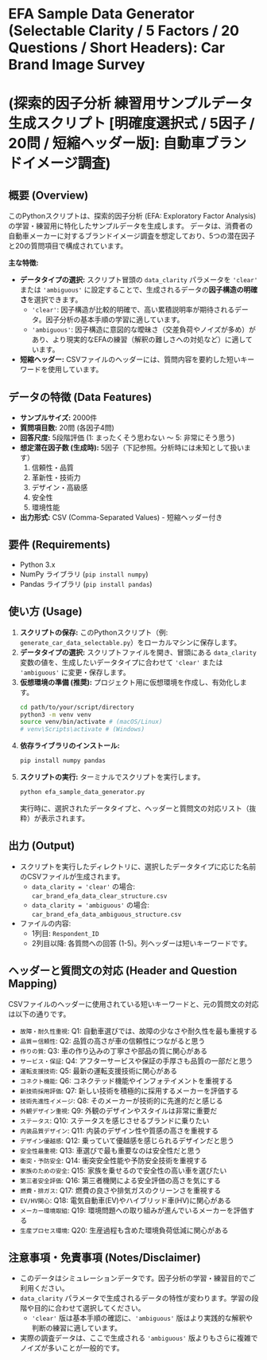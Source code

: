 # EFA Sample Data Generator (Selectable Clarity / 5 Factors / 20 Questions / Short Headers): Car Brand Image Survey
# (探索的因子分析 練習用サンプルデータ生成スクリプト [明確度選択式 / 5因子 / 20問 / 短縮ヘッダー版]: 自動車ブランドイメージ調査)

## 概要 (Overview)

このPythonスクリプトは、探索的因子分析 (EFA: Exploratory Factor Analysis) の学習・練習用に特化したサンプルデータを生成します。
データは、消費者の自動車メーカーに対するブランドイメージ調査を想定しており、5つの潜在因子と20の質問項目で構成されています。

**主な特徴:**

* **データタイプの選択:** スクリプト冒頭の `data_clarity` パラメータを `'clear'` または `'ambiguous'` に設定することで、生成されるデータの**因子構造の明確さ**を選択できます。
    * `'clear'`: 因子構造が比較的明確で、高い累積説明率が期待されるデータ。因子分析の基本手順の学習に適しています。
    * `'ambiguous'`: 因子構造に意図的な曖昧さ（交差負荷やノイズが多め）があり、より現実的なEFAの練習（解釈の難しさへの対処など）に適しています。
* **短縮ヘッダー:** CSVファイルのヘッダーには、質問内容を要約した短いキーワードを使用しています。

## データの特徴 (Data Features)

* **サンプルサイズ:** 2000件
* **質問項目数:** 20問 (各因子4問)
* **回答尺度:** 5段階評価 (1: まったくそう思わない 〜 5: 非常にそう思う)
* **想定潜在因子数 (生成時):** 5因子（下記参照。分析時には未知として扱います）
    1.  信頼性・品質
    2.  革新性・技術力
    3.  デザイン・高級感
    4.  安全性
    5.  環境性能
* **出力形式:** CSV (Comma-Separated Values) - 短縮ヘッダー付き

## 要件 (Requirements)

* Python 3.x
* NumPy ライブラリ (`pip install numpy`)
* Pandas ライブラリ (`pip install pandas`)

## 使い方 (Usage)

1.  **スクリプトの保存:** このPythonスクリプト（例: `generate_car_data_selectable.py`）をローカルマシンに保存します。
2.  **データタイプの選択:** スクリプトファイルを開き、冒頭にある `data_clarity` 変数の値を、生成したいデータタイプに合わせて `'clear'` または `'ambiguous'` に変更・保存します。
3.  **仮想環境の準備 (推奨):** プロジェクト用に仮想環境を作成し、有効化します。
    ```bash
    cd path/to/your/script/directory
    python3 -m venv venv
    source venv/bin/activate # (macOS/Linux)
    # venv\Scripts\activate # (Windows)
    ```
4.  **依存ライブラリのインストール:**
    ```bash
    pip install numpy pandas
    ```
5.  **スクリプトの実行:** ターミナルでスクリプトを実行します。
    ```bash
    python efa_sample_data_generator.py
    ```
    実行時に、選択されたデータタイプと、ヘッダーと質問文の対応リスト（抜粋）が表示されます。

## 出力 (Output)

* スクリプトを実行したディレクトリに、選択したデータタイプに応じた名前のCSVファイルが生成されます。
    * `data_clarity = 'clear'` の場合: `car_brand_efa_data_clear_structure.csv`
    * `data_clarity = 'ambiguous'` の場合: `car_brand_efa_data_ambiguous_structure.csv`
* ファイルの内容:
    * 1列目: `Respondent_ID`
    * 2列目以降: 各質問への回答 (1-5)。列ヘッダーは短いキーワードです。

## ヘッダーと質問文の対応 (Header and Question Mapping)

CSVファイルのヘッダーに使用されている短いキーワードと、元の質問文の対応は以下の通りです。

* `故障・耐久性重視`: Q1: 自動車選びでは、故障の少なさや耐久性を最も重視する
* `品質＝信頼性`: Q2: 品質の高さが車の信頼性につながると思う
* `作りの質`: Q3: 車の作り込みの丁寧さや部品の質に関心がある
* `サービス・保証`: Q4: アフターサービスや保証の手厚さも品質の一部だと思う
* `運転支援技術`: Q5: 最新の運転支援技術に関心がある
* `コネクト機能`: Q6: コネクテッド機能やインフォテイメントを重視する
* `新技術採用評価`: Q7: 新しい技術を積極的に採用するメーカーを評価する
* `技術先進性イメージ`: Q8: そのメーカーが技術的に先進的だと感じる
* `外観デザイン重視`: Q9: 外観のデザインやスタイルは非常に重要だ
* `ステータス`: Q10: ステータスを感じさせるブランドに乗りたい
* `内装品質デザイン`: Q11: 内装のデザイン性や質感の高さを重視する
* `デザイン優越感`: Q12: 乗っていて優越感を感じられるデザインだと思う
* `安全性最重視`: Q13: 車選びで最も重要なのは安全性だと思う
* `衝突・予防安全`: Q14: 衝突安全性能や予防安全技術を重視する
* `家族のための安全`: Q15: 家族を乗せるので安全性の高い車を選びたい
* `第三者安全評価`: Q16: 第三者機関による安全評価の高さを気にする
* `燃費・排ガス`: Q17: 燃費の良さや排気ガスのクリーンさを重視する
* `EV/HV関心`: Q18: 電気自動車(EV)やハイブリッド車(HV)に関心がある
* `メーカー環境取組`: Q19: 環境問題への取り組みが進んでいるメーカーを評価する
* `生産プロセス環境`: Q20: 生産過程も含めた環境負荷低減に関心がある

## 注意事項・免責事項 (Notes/Disclaimer)

* このデータはシミュレーションデータです。因子分析の学習・練習目的でご利用ください。
* `data_clarity` パラメータで生成されるデータの特性が変わります。学習の段階や目的に合わせて選択してください。
    * `'clear'` 版は基本手順の確認に、`'ambiguous'` 版はより実践的な解釈や判断の練習に適しています。
* 実際の調査データは、ここで生成される `'ambiguous'` 版よりもさらに複雑でノイズが多いことが一般的です。
